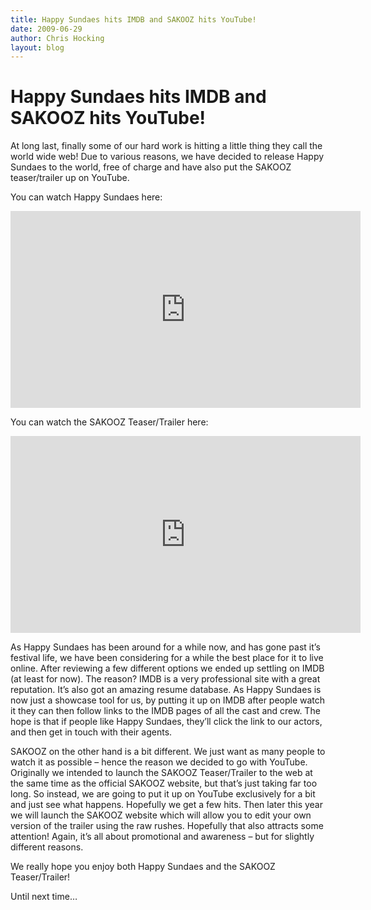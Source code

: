 ```yaml
---
title: Happy Sundaes hits IMDB and SAKOOZ hits YouTube!
date: 2009-06-29
author: Chris Hocking
layout: blog
---
```

# Happy Sundaes hits IMDB and SAKOOZ hits YouTube!

At long last, finally some of our hard work is hitting a little thing they call the world wide web! Due to various reasons, we have decided to release Happy Sundaes to the world, free of charge and have also put the SAKOOZ teaser/trailer up on YouTube.

You can watch Happy Sundaes here:

<iframe width="560" height="315" src="https://www.youtube-nocookie.com/embed/L6ZmsOPXB0E?si=4hEoYwT1Mj1mC88M" title="YouTube video player" frameborder="0" allow="accelerometer; autoplay; clipboard-write; encrypted-media; gyroscope; picture-in-picture; web-share" referrerpolicy="strict-origin-when-cross-origin" allowfullscreen></iframe>

You can watch the SAKOOZ Teaser/Trailer here:

<iframe width="560" height="315" src="https://www.youtube-nocookie.com/embed/Wfmk7tLZSw0?si=66Z4GyBH26yfezD2" title="YouTube video player" frameborder="0" allow="accelerometer; autoplay; clipboard-write; encrypted-media; gyroscope; picture-in-picture; web-share" referrerpolicy="strict-origin-when-cross-origin" allowfullscreen></iframe>

As Happy Sundaes has been around for a while now, and has gone past it’s festival life, we have been considering for a while the best place for it to live online. After reviewing a few different options we ended up settling on IMDB (at least for now). The reason? IMDB is a very professional site with a great reputation. It’s also got an amazing resume database. As Happy Sundaes is now just a showcase tool for us, by putting it up on IMDB after people watch it they can then follow links to the IMDB pages of all the cast and crew. The hope is that if people like Happy Sundaes, they’ll click the link to our actors, and then get in touch with their agents.

SAKOOZ on the other hand is a bit different. We just want as many people to watch it as possible – hence the reason we decided to go with YouTube. Originally we intended to launch the SAKOOZ Teaser/Trailer to the web at the same time as the official SAKOOZ website, but that’s just taking far too long. So instead, we are going to put it up on YouTube exclusively for a bit and just see what happens. Hopefully we get a few hits. Then later this year we will launch the SAKOOZ website which will allow you to edit your own version of the trailer using the raw rushes. Hopefully that also attracts some attention! Again, it’s all about promotional and awareness – but for slightly different reasons.

We really hope you enjoy both Happy Sundaes and the SAKOOZ Teaser/Trailer!

Until next time…